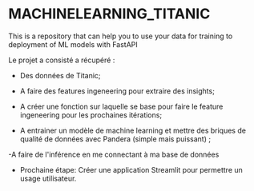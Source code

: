 # MACHINELEARNING_TITANIC
This is a repository that can help you to use your data for training to deployment of ML models with FastAPI

Le projet a consisté a récupéré : 

- Des données de Titanic; 

- A faire des features ingeneering pour extraire des insights;

- A créer une fonction sur laquelle se base pour faire le feature ingeneering pour les prochaines itérations; 

- A entrainer un modèle de machine learning et mettre des briques de qualité de données avec Pandera (simple mais puissant) ;

-A faire de l'inférence en me connectant à ma base de données

- Prochaine étape: Créer une application Streamlit pour permettre un usage utilisateur.
